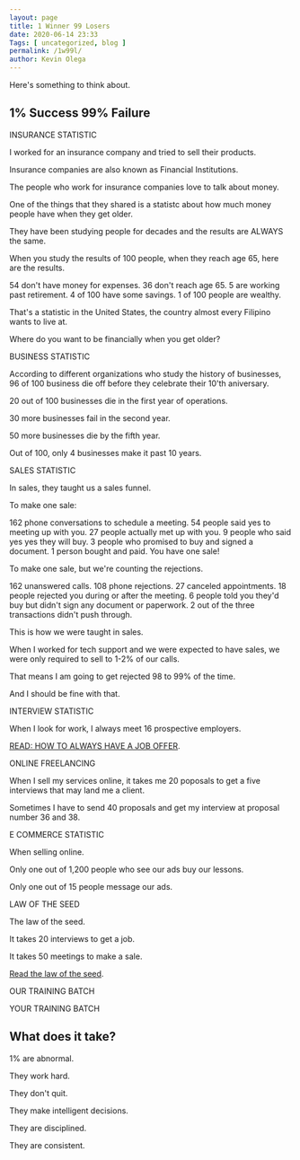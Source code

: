 ```yaml
--- 
layout: page 
title: 1 Winner 99 Losers
date: 2020-06-14 23:33
Tags: [ uncategorized, blog ]
permalink: /1w99l/ 
author: Kevin Olega 
--- 
```

Here's something to think about.

## 1% Success 99% Failure

INSURANCE STATISTIC

I worked for an insurance company and tried to sell their products.

Insurance companies are also known as Financial Institutions.

The people who work for insurance companies love to talk about money.

One of the things that they shared is a statistc about how much money people have when they get older.

They have been studying people for decades and the results are ALWAYS the same.

When you study the results of 100 people, when they reach age 65, here are the results.


54 don't have money for expenses.
36 don't reach age 65.
5 are working past retirement.
4 of 100 have some savings.
1 of 100 people are wealthy.

That's a statistic in the United States, the country almost every Filipino wants to live at.

Where do you want to be financially when you get older?

BUSINESS STATISTIC

According to different organizations who study the history of businesses, 96 of 100 business die off before they celebrate their 10'th aniversary.

20 out of 100 businesses die in the first year of operations.

30 more businesses fail in the second year.

50 more businesses die by the fifth year.

Out of 100, only 4 businesses make it past 10 years.

SALES STATISTIC

In sales, they taught us a sales funnel.

To make one sale:

162 phone conversations to schedule a meeting.
54 people said yes to meeting up with you.
27 people actually met up with you.
9 people who said yes yes they will buy.
3 people who promised to buy and signed a document.
1 person bought and paid. You have one sale!

To make one sale, but we're counting the rejections.

162 unanswered calls.
108 phone rejections.
27 canceled appointments.
18 people rejected you during or after the meeting.
6 people told you they'd buy but didn't sign any document or paperwork.
2 out of the three transactions didn't push through.

This is how we were taught in sales.

When I worked for tech support and we were expected to have sales, we were only required to sell to 1-2% of our calls.

That means I am going to get rejected 98 to 99% of the time.

And I should be fine with that. 

INTERVIEW STATISTIC

When I look for work, I always meet 16 prospective employers.

[READ: HOW TO ALWAYS HAVE A JOB OFFER](https://callcentertrainingtips.com/prospecting/).

ONLINE FREELANCING

When I sell my services online, it takes me 20 poposals to get a five interviews that may land me a client.

Sometimes I have to send 40 proposals and get my interview at proposal number 36 and 38.

E COMMERCE STATISTIC

When selling online.

Only one out of 1,200 people who see our ads buy our lessons.

Only one out of 15 people message our ads.

LAW OF THE SEED

The law of the seed.

It takes 20 interviews to get a job.

It takes 50 meetings to make a sale.

[Read the law of the seed](https://callcentertrainingtips.com/lawoftheseed/).

OUR TRAINING BATCH




YOUR TRAINING BATCH


## What does it take?

1% are abnormal.

They work hard.

They don't quit.

They make intelligent decisions.

They are disciplined.

They are consistent.